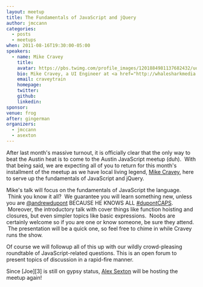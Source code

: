 ```yaml
---
layout: meetup
title: The Fundamentals of JavaScript and jQuery
author: jmccann
categories:
  - posts
  - meetups
when: 2011-08-16T19:30:00-05:00
speakers:
  - name: Mike Cravey
    title:
    avatar: https://pbs.twimg.com/profile_images/1201884981137682432/uoqrQ5zx_400x400.jpg
    bio: Mike Cravey, a UI Engineer at <a href="http://whalesharkmedia.com">WhaleShark Media</a>, has loads of web development experience on the back and the front end.  Sadly, his biggest claim to fame is that he hired Joe McCann a few years back.  What you may not also know is that he has led some internal talks on the basics and fundamentals of JavaScript and his preferred library, jQuery.
    email: craveytrain
    homepage:
    twitter:
    github:
    linkedin:
sponsor:
venue: frog
after: gingerman
organizers:
  - jmccann
  - asexton
---
```


After last month's massive turnout, it is officially clear that the only way to beat the Austin heat is to come to the Austin JavaScript meetup (duh).  With that being said, we are expecting all of you to return for this month's installment of the meetup as we have local living legend, [Mike Cravey][1], here to serve up the fundamentals of JavaScript and jQuery.

Mike's talk will focus on the fundamentals of JavaScript the language.  Think you know it all?  We guarantee you will learn something new, unless you are [@andrewdupont][4] BECAUSE HE KNOWS ALL [#dupontCAPS][5].  Moreover, the introductory talk with cover things like function hoisting and closures, but even simpler topics like basic expressions.  Noobs are certainly welcome so if you are one or know someone, be sure they attend.  The presentation will be a quick one, so feel free to chime in while Cravey runs the show.

Of course we will followup all of this up with our wildly crowd-pleasing roundtable of JavaScript-related questions. This is an open forum to present topics of discussion in a rapid-fire manner.

Since [Joe][3] is still on gypsy status, [Alex Sexton][6] will be hosting the meetup again!

 [1]: http://twitter.com/craveytrain
 [4]: http://twitter.com/andrewdupont
 [5]: http://search.twitter.com/?q=#dupontCaps
 [6]: http://twitter.com/slexaxton

